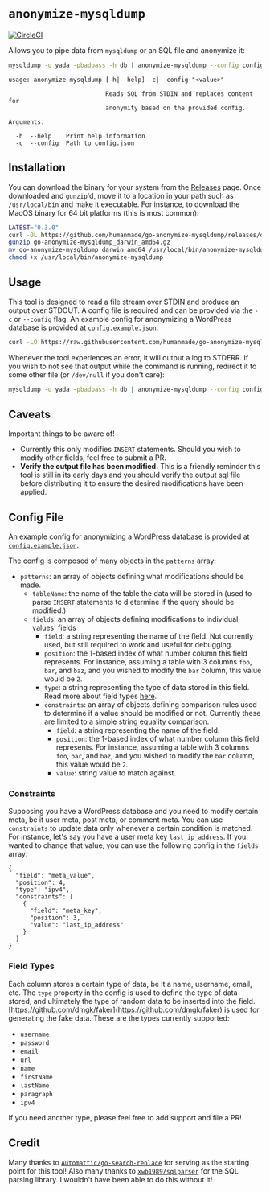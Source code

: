 # `anonymize-mysqldump`

[![CircleCI](https://circleci.com/gh/humanmade/go-anonymize-mysqldump.svg?style=svg&circle-token=ebedd768d31011e20aff68c78694a171e62a7ec0)](https://circleci.com/gh/humanmade/go-anonymize-mysqldump)

Allows you to pipe data from `mysqldump` or an SQL file and anonymize it:

```sh
mysqldump -u yada -pbadpass -h db | anonymize-mysqldump --config config.json > anonymized.sql
```

```
usage: anonymize-mysqldump [-h|--help] -c|--config "<value>"

                           Reads SQL from STDIN and replaces content for
                           anonymity based on the provided config.

Arguments:

  -h  --help    Print help information
  -c  --config  Path to config.json
```

## Installation

You can download the binary for your system from the [Releases](https://github.com/humanmade/go-anonymize-mysqldump/releases/) page. Once downloaded and `gunzip`'d, move it to a location in your path such as `/usr/local/bin` and make it executable. For instance, to download the MacOS binary for 64 bit platforms (this is most common):

```sh
LATEST="0.3.0"
curl -OL https://github.com/humanmade/go-anonymize-mysqldump/releases/download/$LATEST/go-anonymize-mysqldump_darwin_amd64.gz
gunzip go-anonymize-mysqldump_darwin_amd64.gz
mv go-anonymize-mysqldump_darwin_amd64 /usr/local/bin/anonymize-mysqldump
chmod +x /usr/local/bin/anonymize-mysqldump
```

## Usage

This tool is designed to read a file stream over STDIN and produce an output over STDOUT. A config file is required and can be provided via the `-c` or `--config` flag. An example config for anonymizing a WordPress database is provided at [`config.example.json`](./config.example.json):

```sh
curl -LO https://raw.githubusercontent.com/humanmade/go-anonymize-mysqldump/master/config.example.json
```

Whenever the tool experiences an error, it will output a log to STDERR. If you wish to not see that output while the command is running, redirect it to some other file (or `/dev/null` if you don't care):

```sh
mysqldump -u yada -pbadpass -h db | anonymize-mysqldump --config config.json 2> path/to/errors.log > anonymized.sql
```

## Caveats

Important things to be aware of!

- Currently this only modifies `INSERT` statements. Should you wish to modify other fields, feel free to submit a PR.
- **Verify the output file has been modified.** This is a friendly reminder this tool is still in its early days and you should verify the output sql file before distributing it to ensure the desired modifications have been applied.

## Config File

An example config for anonymizing a WordPress database is provided at [`config.example.json`](./config.example.json).

The config is composed of many objects in the `patterns` array:

- `patterns`: an array of objects defining what modifications should be made.
  - `tableName`: the name of the table the data will be stored in (used to parse `INSERT` statements to d	etermine if the query should be modified.)
  - `fields`: an array of objects defining modifications to individual values' fields
    - `field`: a string representing the name of the field. Not currently used, but still required to work and useful for debugging.
    - `position`: the 1-based index of what number column this field represents. For instance, assuming a table with 3 columns `foo`, `bar`, and `baz`, and you wished to modify the `bar` column, this value would be `2`.
    - `type`: a string representing the type of data stored in this field. Read more about field types [here](#field-types).
    - `constraints`: an array of objects defining comparison rules used to determine if a value should be modified or not. Currently these are limited to a simple string equality comparison.
      - `field`: a string representing the name of the field.
      - `position`: the 1-based index of what number column this field represents. For instance, assuming a table with 3 columns `foo`, `bar`, and `baz`, and you wished to modify the `bar` column, this value would be `2`.
      - `value`: string value to match against.

### Constraints

Supposing you have a WordPress database and you need to modify certain meta, be it user meta, post meta, or comment meta. You can use `constraints` to update data only whenever a certain condition is matched. For instance, let's say you have a user meta key `last_ip_address`. If you wanted to change that value, you can use the following config in the `fields` array:

```
{
  "field": "meta_value",
  "position": 4,
  "type": "ipv4",
  "constraints": [
    {
      "field": "meta_key",
      "position": 3,
      "value": "last_ip_address"
    }
  ]
}

```



### Field Types

Each column stores a certain type of data, be it a name, username, email, etc. The `type` property in the config is used to define the type of data stored, and ultimately the type of random data to be inserted into the field. [https://github.com/dmgk/faker](https://github.com/dmgk/faker) is used for generating the fake data. These are the types currently supported:

- `username`
- `password`
- `email`
- `url`
- `name`
- `firstName`
- `lastName`
- `paragraph`
- `ipv4`

If you need another type, please feel free to add support and file a PR!

## Credit

Many thanks to [`Automattic/go-search-replace`](https://github.com/Automattic/go-search-replace) for serving as the starting point for this tool! Also many thanks to [`xwb1989/sqlparser`](https://github.com/xwb1989/sqlparser) for the SQL parsing library. I wouldn't have been able to do this without it!
